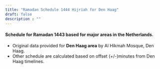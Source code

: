 ```yaml
---
title: "Ramadan Schedule 1444 Hijriah for Den Haag"
draft: false
description : ""
---
```


#### Schedule for Ramadan 1443 based for major areas in the Netherlands.
* Original data provided for **Den Haag area** by Al Hikmah Mosque, Den Haag.
* Other schedule are calculated based on offset (+/-)minutes from Den Haag timelines.
